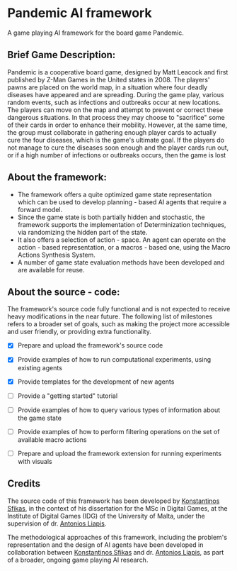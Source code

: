 # Pandemic AI framework
Α game playing AI framework for the board game Pandemic.

## Brief Game Description:
Pandemic is a cooperative board game, designed by Matt Leacock and first published by Z-Man Games in the United states in 2008.
The players' pawns are placed on the world map, in a situation where four deadly diseases have appeared and are spreading. During the game play, various random events, such as infections and outbreaks occur at new locations. The players can move on the map and attempt to prevent or correct these dangerous situations. In that process they may choose to "sacrifice" some of their cards in order to enhance their mobility. However, at the same time, the group must collaborate in gathering enough player cards to actually cure the four diseases, which is the game's ultimate goal. If the players do not manage to cure the diseases soon enough and the player cards run out, or if a high number of infections or outbreaks occurs, then the game is lost

## About the framework:
- The framework offers a quite optimized game state representation which can be used to develop planning - based AI agents that require a forward model. 
- Since the game state is both partially hidden and stochastic, the framework supports the implementation of Determinization techniques, via randomizing the hidden part of the state. 
- It also offers a selection of action - space. An agent can operate on the action - based representation, or a macros - based one, using the Macro Actions Synthesis System.
- A number of game state evaluation methods have been developed and are available for reuse.

## About the source - code:
The framework's source code fully functional and is not expected to receive heavy modifications in the near future.
The following list of milestones refers to a broader set of goals, such as making the project more accessible and user friendly, or providing extra functionality.
- [x] Prepare and upload the framework's source code
- [x] Provide examples of how to run computational experiments, using existing agents
- [x] Provide templates for the development of new agents
- [ ] Provide a "getting started" tutorial
- [ ] Provide examples of how to query various types of information about the game state
- [ ] Provide examples of how to perform filtering operations on the set of available macro actions
- [ ] Prepare and upload the framework extension for running experiments with visuals


## Credits
The source code of this framework has been developed by [Konstantinos Sfikas](https://github.com/konsfik), in the context of his dissertation for the MSc in Digital Games, at the Institute of Digital Games (IDG) of the University of Malta, under the supervision of dr. [Antonios Liapis](https://github.com/sentientdesigns/).

The methodological approaches of this framework, including the problem's representation and the design of AI agents have been developed in collaboration between [Konstantinos Sfikas](https://github.com/konsfik) and dr. [Antonios Liapis](https://github.com/sentientdesigns/), as part of a broader, ongoing game playing AI research.
